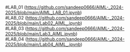 #LAB_01 (https://github.com/sandeep0666/AIML-_2024-2025/blob/main/AIML_LAB_01.ipynb)  
#LAB_02 (https://github.com/sandeep0666/AIML-_2024-2025/blob/main/Lab02_AIML_.ipynb)   
#LAB_03 (https://github.com/sandeep0666/AIML-_2024-2025/blob/main/Lab3_AIML.ipynb)    
#LAB_04 (https://github.com/sandeep0666/AIML-_2024-2025/blob/main/Lab04_AIML_.ipynb)  

